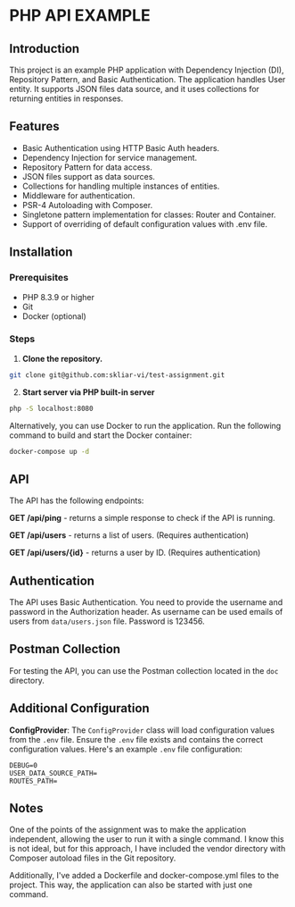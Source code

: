 # PHP API EXAMPLE

## Introduction

This project is an example PHP application with Dependency Injection (DI), Repository Pattern, and Basic Authentication. The application handles User entity. It supports JSON files data source, and it uses collections for returning entities in responses.

## Features

- Basic Authentication using HTTP Basic Auth headers.
- Dependency Injection for service management.
- Repository Pattern for data access.
- JSON files support as data sources.
- Collections for handling multiple instances of entities.
- Middleware for authentication.
- PSR-4 Autoloading with Composer.
- Singletone pattern implementation for classes: Router and Container.
- Support of overriding of default configuration values with .env file.


## Installation

### Prerequisites

- PHP 8.3.9 or higher
- Git
- Docker (optional)

### Steps

1. **Clone the repository.**
```bash
git clone git@github.com:skliar-vi/test-assignment.git
```
2.  **Start server via PHP built-in server**
```bash
php -S localhost:8080
```
Alternatively, you can use Docker to run the application. Run the following command to build and start the Docker container:

```bash
docker-compose up -d
```

## API

The API has the following endpoints:

**GET /api/ping** - returns a simple response to check if the API is running.

**GET /api/users** - returns a list of users. (Requires authentication)

**GET /api/users/{id}** - returns a user by ID. (Requires authentication)

## Authentication

The API uses Basic Authentication. You need to provide the username and password in the Authorization header. As username can be used emails of users from ``data/users.json`` file.
Password is 123456.

## Postman Collection

For testing the API, you can use the Postman collection located in the `doc` directory.

## Additional Configuration
**ConfigProvider**: The `ConfigProvider` class will load configuration values from the `.env` file. Ensure the `.env` file exists and contains the correct configuration values.
Here's an example `.env` file configuration:
```dotenv
DEBUG=0
USER_DATA_SOURCE_PATH=
ROUTES_PATH=
```

## Notes

One of the points of the assignment was to make the application 
independent, allowing the user to run it with a single command. 
I know this is not ideal, but for this approach, I have included
the vendor directory with Composer autoload files in the Git 
repository.

Additionally, I've added a Dockerfile and docker-compose.yml 
files to the project. This way, the application can also be started with 
just one command.